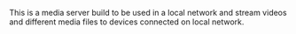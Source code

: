 This is a media server build to be used in a local network and stream videos and different media files to devices connected on local network.
